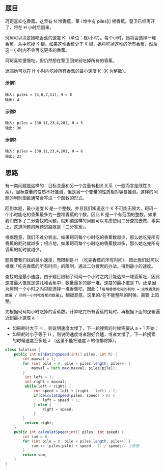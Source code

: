 ## 题目

珂珂喜欢吃香蕉。这里有 N 堆香蕉，第 i 堆中有 piles[i] 根香蕉。警卫已经离开了，将在 H 小时后回来。

珂珂可以决定她吃香蕉的速度 K （单位：根/小时）。每个小时，她将会选择一堆香蕉，从中吃掉 K 根。如果这堆香蕉少于 K 根，她将吃掉这堆的所有香蕉，然后这一小时内不会再吃更多的香蕉。  

珂珂喜欢慢慢吃，但仍然想在警卫回来前吃掉所有的香蕉。

返回她可以在 H 小时内吃掉所有香蕉的最小速度 K（K 为整数）。

#### 示例1

```
输入: piles = [3,6,7,11], H = 8
输出: 4
```

#### 示例2

```
输入: piles = [30,11,23,4,20], H = 5
输出: 30
```

#### 示例3

```
输入: piles = [30,11,23,4,20], H = 6
输出: 23
```

## 思路

有一类问题是这样的：目标变量和另一个变量有相关关系（一般而言是线性关系），目标变量的性质不好推测，但是另一个变量的性质相对容易推测。这样的问题的判别函数通常会写成一个函数的形式。

回到本题，最小速度 K 是一个整数，并且我们知道这个 K 不可能无限大，珂珂一个小时能吃的香蕉最多为一整堆香蕉的个数。因此 K 是一个有范围的整数。如果我们做多了二分查找的问题，就知道这样的问题可以考虑使用二分查找去做，事实上，这道问题的解题思路就是「二分答案」。

根据题意，我们不难分析出，如果珂珂每个小时吃的香蕉数越少，那么她吃完所有香蕉的耗时就越多；相应地，如果珂珂每个小时吃的香蕉数越多，那么她吃完所有香蕉的耗时就越少。

题目要我们找的最小速度，而限制是 H （吃完香蕉的所有时间）。因此我们就可以根据「吃完香蕉的所有时间」的限制，通过二分搜索的办法，得到最小的速度。

查找的是最小速度。由于题目限制了珂珂一个小时之内只能选择一堆香蕉吃，因此速度最大值就是这几堆香蕉中，数量最多的那一堆。速度的最小值是 11，还是因为珂珂一个小时之内只能选择一堆香蕉吃，因此：「`每堆香蕉吃完的耗时 = 这堆香蕉的数量 / 珂珂一小时吃香蕉的数量`」。根据题意，这里的` / `在不能整除的时候，需要 上取整。

先根据珂珂每小时吃掉的香蕉数，计算吃完所有香蕉的耗时，再根据下面的逻辑逼近到最小速度 a ：

* 如果耗时大于 H ，则说明速度太慢了，下一轮搜索的时候需要从 a + 1 开始；
* 如果耗时小于等于 H ，则说明速度或者刚好合适，或者太慢了，下一轮搜索的时候速度至多是 a （这里不能把速度 a 的值排除掉）。

```java
class Solution {
    public int minEatingSpeed(int[] piles, int h) {
        int maxval = 1;
        for (int pile = 0; pile < piles.length; pile++) {
            maxval = Math.max(maxval, piles[pile]);
        }
         int left = 1;
         int right = maxval;
         while(left < right) {
             int speed = left + (right - left) / 2;
             if(calculatSpeed(piles, speed) > h) {
                 left = speed + 1;
             } else {
                 right = speed;
             }
        }
         return right;
    }
    public int calculatSpeed(int[] piles, int speed) {
        int sum = 0;
        for (int pile = 0; pile < piles.length; pile++) {
            sum += (piles[pile] + speed - 1) / speed;// 上取整
        }
        return sum;
    }
}
```

